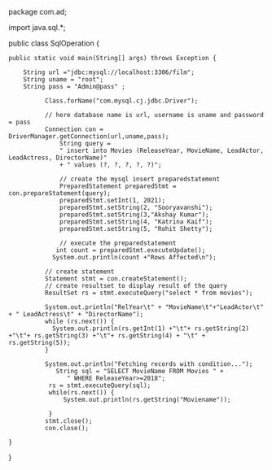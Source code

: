 package com.ad;

import java.sql.*;

public class SqlOperation {

	public static void main(String[] args) throws Exception {
		
		String url ="jdbc:mysql://localhost:3306/film";
		String uname = "root";
		String pass = "Admin@pass" ;
				
			  Class.forName("com.mysql.cj.jdbc.Driver");
			  
			  // here database name is url, username is uname and password = pass
			  Connection con = DriverManager.getConnection(url,uname,pass);
				  String query =
				  " insert into Movies (ReleaseYear, MovieName, LeadActor, LeadActress, DirectorName)"
				  + " values (?, ?, ?, ?, ?)";
				  
				  // create the mysql insert preparedstatement 
				  PreparedStatement preparedStmt = con.prepareStatement(query); 
				  preparedStmt.setInt(1, 2021);
				  preparedStmt.setString(2, "Sooryavanshi"); 
				  preparedStmt.setString(3,"Akshay Kumar"); 
				  preparedStmt.setString(4, "Katrina Kaif");
				  preparedStmt.setString(5, "Rohit Shetty");
				  
				  // execute the preparedstatement 
				 int count = preparedStmt.executeUpdate();
				System.out.println(count +"Rows Affected\n");

			  // create statement
			  Statement stmt = con.createStatement();
			  // create resultset to display result of the query
			  ResultSet rs = stmt.executeQuery("select * from movies");
              
			  System.out.println("RelYear\t" + "MovieName\t"+"LeadActor\t" + " LeadActress\t" + "DirectorName");
			  while (rs.next()) {
				System.out.println(rs.getInt(1) +"\t"+ rs.getString(2) +"\t"+ rs.getString(3) +"\t"+ rs.getString(4) + "\t" + rs.getString(5));
			  }
			  
			  System.out.println("Fetching records with condition...");
		         String sql = "SELECT MovieName FROM Movies " +
		            " WHERE ReleaseYear>=2018";
		       rs = stmt.executeQuery(sql);
		       while(rs.next()) {
		    	   System.out.println(rs.getString("Moviename"));
		    	   
		       }
			  stmt.close();
			  con.close();
		
	}

}

